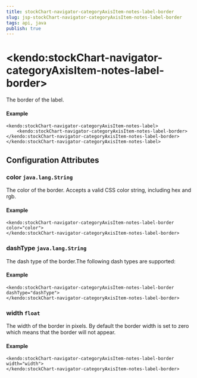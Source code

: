 ```yaml
---
title: stockChart-navigator-categoryAxisItem-notes-label-border
slug: jsp-stockChart-navigator-categoryAxisItem-notes-label-border
tags: api, java
publish: true
---
```


# \<kendo:stockChart-navigator-categoryAxisItem-notes-label-border\>

The border of the label.

#### Example
    <kendo:stockChart-navigator-categoryAxisItem-notes-label>
        <kendo:stockChart-navigator-categoryAxisItem-notes-label-border></kendo:stockChart-navigator-categoryAxisItem-notes-label-border>
    </kendo:stockChart-navigator-categoryAxisItem-notes-label>

## Configuration Attributes

### color `java.lang.String`

The color of the border. Accepts a valid CSS color string, including hex and rgb.

#### Example
    <kendo:stockChart-navigator-categoryAxisItem-notes-label-border color="color">
    </kendo:stockChart-navigator-categoryAxisItem-notes-label-border>

### dashType `java.lang.String`

The dash type of the border.The following dash types are supported:

#### Example
    <kendo:stockChart-navigator-categoryAxisItem-notes-label-border dashType="dashType">
    </kendo:stockChart-navigator-categoryAxisItem-notes-label-border>

### width `float`

The width of the border in pixels. By default the border width is set to zero which means that the border will not appear.

#### Example
    <kendo:stockChart-navigator-categoryAxisItem-notes-label-border width="width">
    </kendo:stockChart-navigator-categoryAxisItem-notes-label-border>

